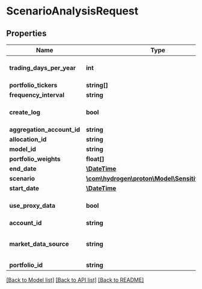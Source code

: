 # ScenarioAnalysisRequest

## Properties
Name | Type | Description | Notes
------------ | ------------- | ------------- | -------------
**trading_days_per_year** | **int** |  | [optional] [default to 252]
**portfolio_tickers** | **string[]** |  | [optional] 
**frequency_interval** | **string** |  | 
**create_log** | **bool** |  | [optional] [default to false]
**aggregation_account_id** | **string** |  | [optional] 
**allocation_id** | **string** |  | [optional] 
**model_id** | **string** |  | [optional] 
**portfolio_weights** | **float[]** |  | [optional] 
**end_date** | [**\DateTime**](\DateTime.md) |  | [optional] 
**scenario** | [**\com\hydrogen\proton\Model\SensitivityFactor[]**](SensitivityFactor.md) |  | 
**start_date** | [**\DateTime**](\DateTime.md) |  | [optional] 
**use_proxy_data** | **bool** |  | [optional] [default to false]
**account_id** | **string** |  | [optional] 
**market_data_source** | **string** |  | [optional] [default to 'nucleus']
**portfolio_id** | **string** |  | [optional] 

[[Back to Model list]](../README.md#documentation-for-models) [[Back to API list]](../README.md#documentation-for-api-endpoints) [[Back to README]](../README.md)


